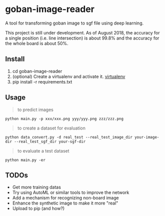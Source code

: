 goban-image-reader
====================
A tool for transforming goban image to sgf file using deep learning.

This project is still under development. As of August 2018,  the accuracy for a single position (i.e. line intersection) is about 99.8% and  the accuracy for the whole board is about 50%. 

Install
---
1. cd goban-image-reader
2. (optional) Create a virtualenv and activate it. [virtualenv](https://virtualenv.pypa.io/en/stable/userguide/#usage)
3. pip install -r requirements.txt

Usage
---
>to predict images

    python main.py -p xxx/xxx.png yyy/yyy.png zzz/zzz.png


>to create a dataset for evaluation 

    python data_convert.py -d real_test --real_test_image_dir your-image-dir --real_test_sgf_dir your-sgf-dir


>to evaluate a test dataset

    python main.py -er

TODOs
---
* Get more training datas 
* Try using AutoML or similar tools to improve the network
* Add a mechanism for recognizing non-board image
* Enhance the synthetic image to make it more "real"
* Upload to pip (and how?)
